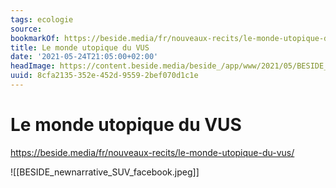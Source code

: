 ```yaml
---
tags: ecologie
source:
bookmarkOf: https://beside.media/fr/nouveaux-recits/le-monde-utopique-du-vus/
title: Le monde utopique du VUS
date: '2021-05-24T21:05:00+02:00'
headImage: https://content.beside.media/beside_/app/www/2021/05/BESIDE_newnarrative_SUV_facebook.jpg
uuid: 8cfa2135-352e-452d-9559-2bef070d1c1e
---
```


# Le monde utopique du VUS
https://beside.media/fr/nouveaux-recits/le-monde-utopique-du-vus/

![[BESIDE_newnarrative_SUV_facebook.jpeg]]
